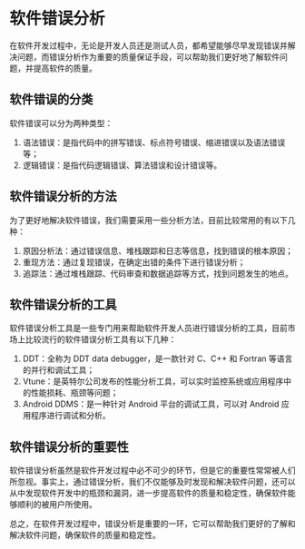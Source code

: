 # 软件错误分析

在软件开发过程中，无论是开发人员还是测试人员，都希望能够尽早发现错误并解决问题，而错误分析作为重要的质量保证手段，可以帮助我们更好地了解软件问题，并提高软件的质量。

## 软件错误的分类

软件错误可以分为两种类型：

1. 语法错误：是指代码中的拼写错误、标点符号错误、缩进错误以及语法错误等；
2. 逻辑错误：是指代码逻辑错误、算法错误和设计错误等。

## 软件错误分析的方法

为了更好地解决软件错误，我们需要采用一些分析方法，目前比较常用的有以下几种：

1. 原因分析法：通过错误信息、堆栈跟踪和日志等信息，找到错误的根本原因；
2. 重现方法：通过复现错误，在确定出错的条件下进行错误分析；
3. 追踪法：通过堆栈跟踪、代码审查和数据追踪等方式，找到问题发生的地点。

## 软件错误分析的工具

软件错误分析工具是一些专门用来帮助软件开发人员进行错误分析的工具，目前市场上比较流行的软件错误分析工具有以下几种：

1. DDT：全称为 DDT data debugger，是一款针对 C、C++ 和 Fortran 等语言的并行和调试工具；
2. Vtune：是英特尔公司发布的性能分析工具，可以实时监控系统或应用程序中的性能损耗、瓶颈等问题；
3. Android DDMS：是一种针对 Android 平台的调试工具，可以对 Android 应用程序进行调试和分析。

## 软件错误分析的重要性

软件错误分析虽然是软件开发过程中必不可少的环节，但是它的重要性常常被人们所忽视。事实上，通过错误分析，我们不仅能够及时发现和解决软件问题，还可以从中发现软件开发中的瓶颈和漏洞，进一步提高软件的质量和稳定性，确保软件能够顺利的被用户所使用。

总之，在软件开发过程中，错误分析是重要的一环，它可以帮助我们更好的了解和解决软件问题，确保软件的质量和稳定性。